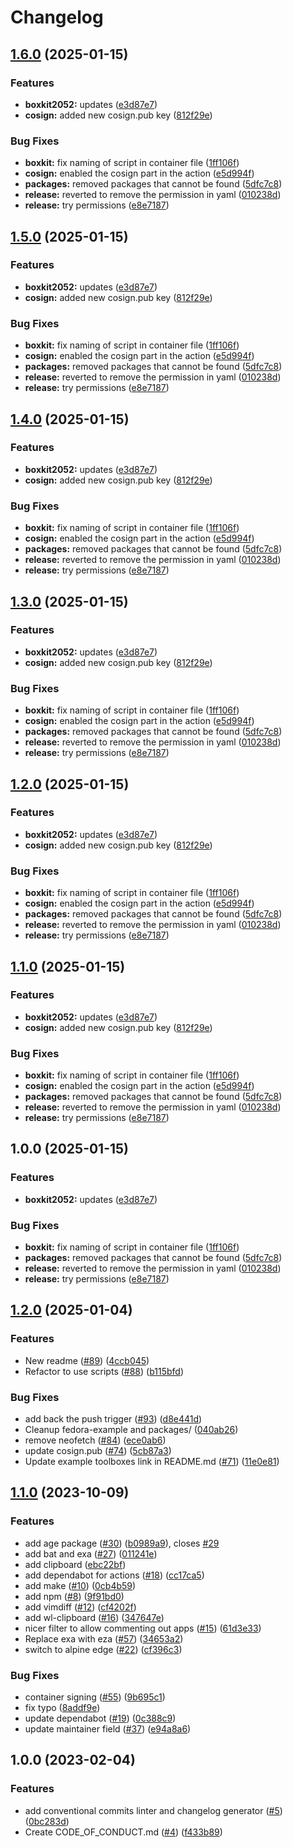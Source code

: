 # Changelog

## [1.6.0](https://github.com/sschmeier/boxkit2025/compare/v1.5.0...v1.6.0) (2025-01-15)


### Features

* **boxkit2052:** updates ([e3d87e7](https://github.com/sschmeier/boxkit2025/commit/e3d87e7faa9a9f8aae72b0ac805bda8c3a3ed821))
* **cosign:** added new cosign.pub key ([812f29e](https://github.com/sschmeier/boxkit2025/commit/812f29e61599b4340b05e069230926ae1ef7a530))


### Bug Fixes

* **boxkit:** fix naming of script in container file ([1ff106f](https://github.com/sschmeier/boxkit2025/commit/1ff106f260a0be71e6f5ca9ead6af0715712c055))
* **cosign:** enabled the cosign part in the action ([e5d994f](https://github.com/sschmeier/boxkit2025/commit/e5d994fb9c13412a3f60f562942e03acd4e289f5))
* **packages:** removed packages that cannot be found ([5dfc7c8](https://github.com/sschmeier/boxkit2025/commit/5dfc7c8634bbeabf5a71617cc6914e13d325558b))
* **release:** reverted to remove the permission in yaml ([010238d](https://github.com/sschmeier/boxkit2025/commit/010238d141ff4b4047d040368f49efc1c292a692))
* **release:** try permissions ([e8e7187](https://github.com/sschmeier/boxkit2025/commit/e8e71876e0772366f984b76d9da5661b66017060))

## [1.5.0](https://github.com/sschmeier/boxkit2025/compare/v1.4.0...v1.5.0) (2025-01-15)


### Features

* **boxkit2052:** updates ([e3d87e7](https://github.com/sschmeier/boxkit2025/commit/e3d87e7faa9a9f8aae72b0ac805bda8c3a3ed821))
* **cosign:** added new cosign.pub key ([812f29e](https://github.com/sschmeier/boxkit2025/commit/812f29e61599b4340b05e069230926ae1ef7a530))


### Bug Fixes

* **boxkit:** fix naming of script in container file ([1ff106f](https://github.com/sschmeier/boxkit2025/commit/1ff106f260a0be71e6f5ca9ead6af0715712c055))
* **cosign:** enabled the cosign part in the action ([e5d994f](https://github.com/sschmeier/boxkit2025/commit/e5d994fb9c13412a3f60f562942e03acd4e289f5))
* **packages:** removed packages that cannot be found ([5dfc7c8](https://github.com/sschmeier/boxkit2025/commit/5dfc7c8634bbeabf5a71617cc6914e13d325558b))
* **release:** reverted to remove the permission in yaml ([010238d](https://github.com/sschmeier/boxkit2025/commit/010238d141ff4b4047d040368f49efc1c292a692))
* **release:** try permissions ([e8e7187](https://github.com/sschmeier/boxkit2025/commit/e8e71876e0772366f984b76d9da5661b66017060))

## [1.4.0](https://github.com/sschmeier/boxkit2025/compare/v1.3.0...v1.4.0) (2025-01-15)


### Features

* **boxkit2052:** updates ([e3d87e7](https://github.com/sschmeier/boxkit2025/commit/e3d87e7faa9a9f8aae72b0ac805bda8c3a3ed821))
* **cosign:** added new cosign.pub key ([812f29e](https://github.com/sschmeier/boxkit2025/commit/812f29e61599b4340b05e069230926ae1ef7a530))


### Bug Fixes

* **boxkit:** fix naming of script in container file ([1ff106f](https://github.com/sschmeier/boxkit2025/commit/1ff106f260a0be71e6f5ca9ead6af0715712c055))
* **cosign:** enabled the cosign part in the action ([e5d994f](https://github.com/sschmeier/boxkit2025/commit/e5d994fb9c13412a3f60f562942e03acd4e289f5))
* **packages:** removed packages that cannot be found ([5dfc7c8](https://github.com/sschmeier/boxkit2025/commit/5dfc7c8634bbeabf5a71617cc6914e13d325558b))
* **release:** reverted to remove the permission in yaml ([010238d](https://github.com/sschmeier/boxkit2025/commit/010238d141ff4b4047d040368f49efc1c292a692))
* **release:** try permissions ([e8e7187](https://github.com/sschmeier/boxkit2025/commit/e8e71876e0772366f984b76d9da5661b66017060))

## [1.3.0](https://github.com/sschmeier/boxkit2025/compare/v1.2.0...v1.3.0) (2025-01-15)


### Features

* **boxkit2052:** updates ([e3d87e7](https://github.com/sschmeier/boxkit2025/commit/e3d87e7faa9a9f8aae72b0ac805bda8c3a3ed821))
* **cosign:** added new cosign.pub key ([812f29e](https://github.com/sschmeier/boxkit2025/commit/812f29e61599b4340b05e069230926ae1ef7a530))


### Bug Fixes

* **boxkit:** fix naming of script in container file ([1ff106f](https://github.com/sschmeier/boxkit2025/commit/1ff106f260a0be71e6f5ca9ead6af0715712c055))
* **cosign:** enabled the cosign part in the action ([e5d994f](https://github.com/sschmeier/boxkit2025/commit/e5d994fb9c13412a3f60f562942e03acd4e289f5))
* **packages:** removed packages that cannot be found ([5dfc7c8](https://github.com/sschmeier/boxkit2025/commit/5dfc7c8634bbeabf5a71617cc6914e13d325558b))
* **release:** reverted to remove the permission in yaml ([010238d](https://github.com/sschmeier/boxkit2025/commit/010238d141ff4b4047d040368f49efc1c292a692))
* **release:** try permissions ([e8e7187](https://github.com/sschmeier/boxkit2025/commit/e8e71876e0772366f984b76d9da5661b66017060))

## [1.2.0](https://github.com/sschmeier/boxkit2025/compare/v1.1.0...v1.2.0) (2025-01-15)


### Features

* **boxkit2052:** updates ([e3d87e7](https://github.com/sschmeier/boxkit2025/commit/e3d87e7faa9a9f8aae72b0ac805bda8c3a3ed821))
* **cosign:** added new cosign.pub key ([812f29e](https://github.com/sschmeier/boxkit2025/commit/812f29e61599b4340b05e069230926ae1ef7a530))


### Bug Fixes

* **boxkit:** fix naming of script in container file ([1ff106f](https://github.com/sschmeier/boxkit2025/commit/1ff106f260a0be71e6f5ca9ead6af0715712c055))
* **cosign:** enabled the cosign part in the action ([e5d994f](https://github.com/sschmeier/boxkit2025/commit/e5d994fb9c13412a3f60f562942e03acd4e289f5))
* **packages:** removed packages that cannot be found ([5dfc7c8](https://github.com/sschmeier/boxkit2025/commit/5dfc7c8634bbeabf5a71617cc6914e13d325558b))
* **release:** reverted to remove the permission in yaml ([010238d](https://github.com/sschmeier/boxkit2025/commit/010238d141ff4b4047d040368f49efc1c292a692))
* **release:** try permissions ([e8e7187](https://github.com/sschmeier/boxkit2025/commit/e8e71876e0772366f984b76d9da5661b66017060))

## [1.1.0](https://github.com/sschmeier/boxkit2025/compare/v1.0.0...v1.1.0) (2025-01-15)


### Features

* **boxkit2052:** updates ([e3d87e7](https://github.com/sschmeier/boxkit2025/commit/e3d87e7faa9a9f8aae72b0ac805bda8c3a3ed821))
* **cosign:** added new cosign.pub key ([812f29e](https://github.com/sschmeier/boxkit2025/commit/812f29e61599b4340b05e069230926ae1ef7a530))


### Bug Fixes

* **boxkit:** fix naming of script in container file ([1ff106f](https://github.com/sschmeier/boxkit2025/commit/1ff106f260a0be71e6f5ca9ead6af0715712c055))
* **cosign:** enabled the cosign part in the action ([e5d994f](https://github.com/sschmeier/boxkit2025/commit/e5d994fb9c13412a3f60f562942e03acd4e289f5))
* **packages:** removed packages that cannot be found ([5dfc7c8](https://github.com/sschmeier/boxkit2025/commit/5dfc7c8634bbeabf5a71617cc6914e13d325558b))
* **release:** reverted to remove the permission in yaml ([010238d](https://github.com/sschmeier/boxkit2025/commit/010238d141ff4b4047d040368f49efc1c292a692))
* **release:** try permissions ([e8e7187](https://github.com/sschmeier/boxkit2025/commit/e8e71876e0772366f984b76d9da5661b66017060))

## 1.0.0 (2025-01-15)


### Features

* **boxkit2052:** updates ([e3d87e7](https://github.com/sschmeier/boxkit2025/commit/e3d87e7faa9a9f8aae72b0ac805bda8c3a3ed821))


### Bug Fixes

* **boxkit:** fix naming of script in container file ([1ff106f](https://github.com/sschmeier/boxkit2025/commit/1ff106f260a0be71e6f5ca9ead6af0715712c055))
* **packages:** removed packages that cannot be found ([5dfc7c8](https://github.com/sschmeier/boxkit2025/commit/5dfc7c8634bbeabf5a71617cc6914e13d325558b))
* **release:** reverted to remove the permission in yaml ([010238d](https://github.com/sschmeier/boxkit2025/commit/010238d141ff4b4047d040368f49efc1c292a692))
* **release:** try permissions ([e8e7187](https://github.com/sschmeier/boxkit2025/commit/e8e71876e0772366f984b76d9da5661b66017060))

## [1.2.0](https://github.com/ublue-os/boxkit/compare/v1.1.0...v1.2.0) (2025-01-04)


### Features

* New readme ([#89](https://github.com/ublue-os/boxkit/issues/89)) ([4ccb045](https://github.com/ublue-os/boxkit/commit/4ccb045c84e3de6ed2d3ca3fd97f08c4818f942e))
* Refactor to use scripts ([#88](https://github.com/ublue-os/boxkit/issues/88)) ([b115bfd](https://github.com/ublue-os/boxkit/commit/b115bfd1d21886124b60493009bb8a1e8da62413))


### Bug Fixes

* add back the push trigger ([#93](https://github.com/ublue-os/boxkit/issues/93)) ([d8e441d](https://github.com/ublue-os/boxkit/commit/d8e441d157517bf80eb8f5c72bdf8a025c440bc5))
* Cleanup fedora-example and packages/ ([040ab26](https://github.com/ublue-os/boxkit/commit/040ab262f71a586088a227583b22ca1c259ab907))
* remove neofetch ([#84](https://github.com/ublue-os/boxkit/issues/84)) ([ece0ab6](https://github.com/ublue-os/boxkit/commit/ece0ab62a72200683246a9b184d87f7def6872a5))
* update cosign.pub ([#74](https://github.com/ublue-os/boxkit/issues/74)) ([5cb87a3](https://github.com/ublue-os/boxkit/commit/5cb87a3843be43ba5999c44006df83a09386ac59))
* Update example toolboxes link in README.md ([#71](https://github.com/ublue-os/boxkit/issues/71)) ([11e0e81](https://github.com/ublue-os/boxkit/commit/11e0e81e3357638fa675dc6bbf06ab5443076c24))

## [1.1.0](https://github.com/ublue-os/boxkit/compare/v1.0.0...v1.1.0) (2023-10-09)


### Features

* add age package ([#30](https://github.com/ublue-os/boxkit/issues/30)) ([b0989a9](https://github.com/ublue-os/boxkit/commit/b0989a9f791771999c105122b64cbf8687574650)), closes [#29](https://github.com/ublue-os/boxkit/issues/29)
* add bat and exa ([#27](https://github.com/ublue-os/boxkit/issues/27)) ([011241e](https://github.com/ublue-os/boxkit/commit/011241e4ac1fdee5f3fbe8b8321e44ba8a0cb561))
* add clipboard ([ebc22bf](https://github.com/ublue-os/boxkit/commit/ebc22bf72a10043ebec55c285dfe5274f1378cc5))
* add dependabot for actions ([#18](https://github.com/ublue-os/boxkit/issues/18)) ([cc17ca5](https://github.com/ublue-os/boxkit/commit/cc17ca5202c1777d5e64799b00cb235b72027e24))
* add make ([#10](https://github.com/ublue-os/boxkit/issues/10)) ([0cb4b59](https://github.com/ublue-os/boxkit/commit/0cb4b59cdd98c47d2f6bfa21f801b99b045d5e40))
* add npm ([#8](https://github.com/ublue-os/boxkit/issues/8)) ([9f91bd0](https://github.com/ublue-os/boxkit/commit/9f91bd09272617c7b9203014222353265dc24947))
* add vimdiff ([#12](https://github.com/ublue-os/boxkit/issues/12)) ([cf4202f](https://github.com/ublue-os/boxkit/commit/cf4202f76752561d9b926c81933342a119e8a258))
* add wl-clipboard ([#16](https://github.com/ublue-os/boxkit/issues/16)) ([347647e](https://github.com/ublue-os/boxkit/commit/347647ea7f9f7bdb3b42d2a565df866f027a7ade))
* nicer filter to allow commenting out apps ([#15](https://github.com/ublue-os/boxkit/issues/15)) ([61d3e33](https://github.com/ublue-os/boxkit/commit/61d3e330beb9c2a8bd557ef3872aa6595c76b1b2))
* Replace exa with eza ([#57](https://github.com/ublue-os/boxkit/issues/57)) ([34653a2](https://github.com/ublue-os/boxkit/commit/34653a2dde5b4e1cf895a2d65fc9168e064fa224))
* switch to alpine edge ([#22](https://github.com/ublue-os/boxkit/issues/22)) ([cf396c3](https://github.com/ublue-os/boxkit/commit/cf396c369ae8d8bb052df9b0c39d392f61b909ba))


### Bug Fixes

* container signing ([#55](https://github.com/ublue-os/boxkit/issues/55)) ([9b695c1](https://github.com/ublue-os/boxkit/commit/9b695c1a21a94e7b6a40f5175408b8fc650e9413))
* fix typo ([8addf9e](https://github.com/ublue-os/boxkit/commit/8addf9e4499a83b2b9b591e9808470f3e3f6a46e))
* update dependabot ([#19](https://github.com/ublue-os/boxkit/issues/19)) ([0c388c9](https://github.com/ublue-os/boxkit/commit/0c388c958985cdc7d3c2d3de5d6d58de09472edf))
* update maintainer field ([#37](https://github.com/ublue-os/boxkit/issues/37)) ([e94a8a6](https://github.com/ublue-os/boxkit/commit/e94a8a69c34f5692514ebcc8c3ac21e2f33aa947))

## 1.0.0 (2023-02-04)


### Features

* add conventional commits linter and changelog generator ([#5](https://github.com/ublue-os/boxkit/issues/5)) ([0bc283d](https://github.com/ublue-os/boxkit/commit/0bc283d271878071ef50a413bab48f3bfc1ab312))
* Create CODE_OF_CONDUCT.md ([#4](https://github.com/ublue-os/boxkit/issues/4)) ([f433b89](https://github.com/ublue-os/boxkit/commit/f433b89a1ed125c6c0a251c1eec60525cfe35820))
